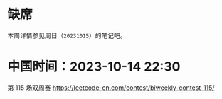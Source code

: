 
# 缺席

本周详情参见周日（`20231015`）的笔记吧。

# 中国时间：2023-10-14 22:30

~~第 115 场双周赛 https://leetcode-cn.com/contest/biweekly-contest-115/~~
